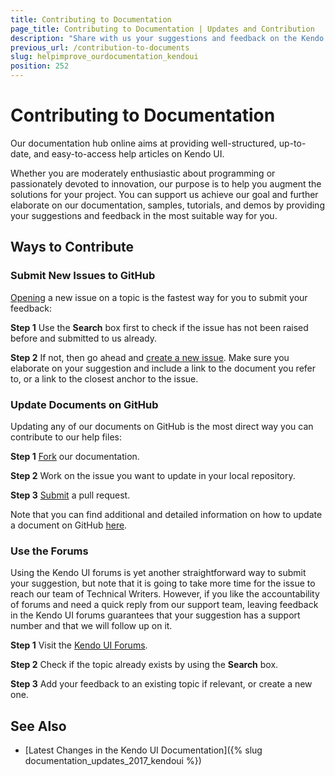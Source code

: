 ```yaml
---
title: Contributing to Documentation
page_title: Contributing to Documentation | Updates and Contribution
description: "Share with us your suggestions and feedback on the Kendo UI documentation to make it even better."
previous_url: /contribution-to-documents
slug: helpimprove_ourdocumentation_kendoui
position: 252
---
```


# Contributing to Documentation

Our documentation hub online aims at providing well-structured, up-to-date, and easy-to-access help articles on Kendo UI.

Whether you are moderately enthusiastic about programming or passionately devoted to innovation, our purpose is to help you augment the solutions for your project. You can support us achieve our goal and further elaborate on our documentation, samples, tutorials, and demos by providing your suggestions and feedback in the most suitable way for you.

## Ways to Contribute

### Submit New Issues to GitHub

[Opening](https://github.com/telerik/kendo-ui-core/issues) a new issue on a topic is the fastest way for you to submit your feedback:

**Step 1** Use the **Search** box first to check if the issue has not been raised before and submitted to us already.

**Step 2** If not, then go ahead and [create a new issue](https://help.github.com/articles/creating-an-issue/). Make sure you elaborate on your suggestion and include a link to the document you refer to, or a link to the closest anchor to the issue.

### Update Documents on GitHub

Updating any of our documents on GitHub is the most direct way you can contribute to our help files:

**Step 1** [Fork](https://help.github.com/articles/fork-a-repo/) our documentation.

**Step 2** Work on the issue you want to update in your local repository.

**Step 3** [Submit](https://help.github.com/articles/using-pull-requests/) a pull request.

Note that you can find additional and detailed information on how to update a document on GitHub [here](https://github.com/telerik/kendo-ui-core/tree/master/docs#contributing).

### Use the Forums

Using the Kendo UI forums is yet another straightforward way to submit your suggestion, but note that it is going to take more time for the issue to reach our team of Technical Writers. However, if you like the accountability of forums and need a quick reply from our support team, leaving feedback in the Kendo UI forums guarantees that your suggestion has a support number and that we will follow up on it.

**Step 1** Visit the [Kendo UI Forums](http://www.telerik.com/forums/kendo-ui).

**Step 2** Check if the topic already exists by using the **Search** box.

**Step 3** Add your feedback to an existing topic if relevant, or create a new one.

## See Also

* [Latest Changes in the Kendo UI Documentation]({% slug documentation_updates_2017_kendoui %})
